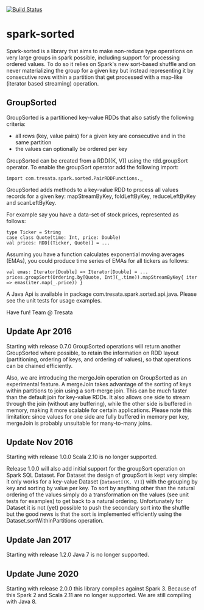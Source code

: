 [![Build Status](https://api-staging.travis-ci.com/tresata/spark-sorted.svg?branch=master)](https://staging.travis-ci.com/github/tresata/spark-sorted)

# spark-sorted
Spark-sorted is a library that aims to make non-reduce type operations on very large groups in spark possible, including support for processing ordered values.  To do so it relies on Spark's new sort-based shuffle and on never materializing the group for a given key but instead representing it by consecutive rows within a partition that get processed with a map-like (iterator based streaming) operation.

## GroupSorted
GroupSorted is a partitioned key-value RDDs that also satisfy the following criteria:
* all rows (key, value pairs) for a given key are consecutive and in the same partition
* the values can optionally be ordered per key

GroupSorted can be created from a RDD[(K, V)] using the rdd.groupSort operator. To enable the groupSort operator add the following import:
```
import com.tresata.spark.sorted.PairRDDFunctions._
```

GroupSorted adds methods to a key-value RDD to process all values records for a given key: mapStreamByKey, foldLeftByKey, reduceLeftByKey and scanLeftByKey.

For example say you have a data-set of stock prices, represented as follows:
```
type Ticker = String
case class Quote(time: Int, price: Double)
val prices: RDD[(Ticker, Quote)] = ...
```
Assuming you have a function calculates exponential moving averages (EMAs), you could produce time series of EMAs for all tickers as follows:
```
val emas: Iterator[Double] => Iterator[Double] = ...
prices.groupSort(Ordering.by[Quote, Int](_.time)).mapStreamByKey{ iter => emas(iter.map(_.price)) }
```

A Java Api is available in package com.tresata.spark.sorted.api.java. Please see the unit tests for usage examples.

Have fun!
Team @ Tresata

## Update Apr 2016

Starting with release 0.7.0 GroupSorted operations will return another GroupSorted where possible, to retain the information on RDD layout (partitioning, ordering of keys, and ordering of values), so that operations can be chained efficiently.

Also, we are introducing the mergeJoin operation on GroupSorted as an experimental feature. A mergeJoin takes advantage of the sorting of keys within partitions to join using a sort-merge join. This can be much faster than the default join for key-value RDDs. It also allows one side to stream through the join (without any buffering), while the other side is buffered in memory, making it more scalable for certain applications. Please note this limitation: since values for one side are fully buffered in memory per key, mergeJoin is probably unsuitable for many-to-many joins.

## Update Nov 2016

Starting with release 1.0.0 Scala 2.10 is no longer supported.

Release 1.0.0 will also add initial support for the groupSort operation on Spark SQL Dataset. For Dataset the design of groupSort is kept very simple: it only works for a key-value Dataset (```Dataset[(K, V)]```) with the grouping by key and sorting by value per key. To sort by anything other than the natural ordering of the values simply do a transformation on the values (see unit tests for examples) to get back to a natural ordering. Unfortunately for Dataset it is not (yet) possible to push the secondary sort into the shuffle but the good news is that the sort is implemented efficiently using the Dataset.sortWithinPartitions operation.

## Update Jan 2017

Starting with release 1.2.0 Java 7 is no longer supported.

## Update June 2020

Starting with release 2.0.0 this library compiles against Spark 3. Because of this Spark 2 and Scala 2.11 are no longer supported. We are still compiling with Java 8.
